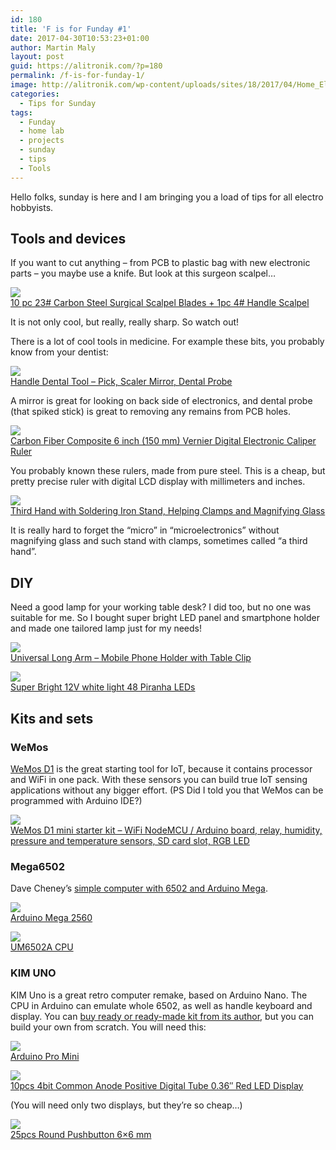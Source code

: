 ```yaml
---
id: 180
title: 'F is for Funday #1'
date: 2017-04-30T10:53:23+01:00
author: Martin Maly
layout: post
guid: https://alitronik.com/?p=180
permalink: /f-is-for-funday-1/
image: http://alitronik.com/wp-content/uploads/sites/18/2017/04/Home_Electronics_Lab.jpg
categories:
  - Tips for Sunday
tags:
  - Funday
  - home lab
  - projects
  - sunday
  - tips
  - Tools
---
```

Hello folks, sunday is here and I am bringing you a load of tips for all electro hobbyists.

## Tools and devices

If you want to cut anything &#8211; from PCB to plastic bag with new electronic parts &#8211; you maybe use a knife. But look at this surgeon scalpel&#8230;

<a href="http://s.click.aliexpress.com/e/3bIAUbq" target="_parent"><img src="//ae01.alicdn.com/kf/HTB1lL87OXXXXXXjXFXXq6xXFXXXc/1-Set-Multi-Functional-Knife-10-pc-23-Carbon-Steel-font-b-Surgical-b-font-font.jpg_220x220.jpg" /><span style="display: block;">10 pc 23# Carbon Steel Surgical Scalpel Blades + 1pc 4# Handle Scalpel</span></a>

It is not only cool, but really, really sharp. So watch out!

There is a lot of cool tools in medicine. For example these bits, you probably know from your dentist:

<a href="http://s.click.aliexpress.com/e/zZN7Iqz" target="_parent"><img src="//ae01.alicdn.com/kf/HTB1uoJlKFXXXXXMXFXXq6xXFXXXl/2016-3-Pcs-Handle-font-b-Dental-b-font-Tool-Pick-Scaler-font-b-Mirror-b.jpg_220x220.jpg" /></a><span style="display: block;"><a href="http://s.click.aliexpress.com/e/zZN7Iqz" target="_parent">Handle Dental Tool &#8211; Pick, Scaler Mirror, Dental Probe</a></span>

A mirror is great for looking on back side of electronics, and dental probe (that spiked stick) is great to removing any remains from PCB holes.

<a href="http://s.click.aliexpress.com/e/7EeMJqV" target="_parent"><img src="//ae01.alicdn.com/kf/HTB1NuT2NVXXXXasXpXXq6xXFXXXN/150mm-6-inch-LCD-font-b-Digital-b-font-Electronic-Carbon-Fiber-Vernier-Caliper-Gauge-Micrometer.jpg_220x220.jpg" /><span style="display: block;">Carbon Fiber Composite 6 inch (150 mm) Vernier Digital Electronic Caliper Ruler</span></a>

You probably known these rulers, made from pure steel. This is a cheap, but pretty precise ruler with digital LCD display with millimeters and inches.

<a href="http://s.click.aliexpress.com/e/jeqrVrZ" target="_parent"><img src="//ae01.alicdn.com/kf/HTB13H1POXXXXXcCapXXq6xXFXXXT/3-5x-12X-3rd-font-b-Third-b-font-font-b-Hand-b-font-Soldering-Iron.jpg_220x220.jpg" /><span style="display: block;">Third Hand with Soldering Iron Stand, Helping Clamps and Magnifying Glass</span></a>

It is really hard to forget the &#8220;micro&#8221; in &#8220;microelectronics&#8221; without magnifying glass and such stand with clamps, sometimes called &#8220;a third hand&#8221;.

## DIY

Need a good lamp for your working table desk? I did too, but no one was suitable for me. So I bought super bright LED panel and smartphone holder and made one tailored lamp just for my needs!

<a href="http://s.click.aliexpress.com/e/NfieaeI" target="_parent"><img src="//ae01.alicdn.com/kf/HTB1LwCxQFXXXXb8XpXXq6xXFXXXz/Universal-flexible-font-b-holder-b-font-Arm-font-b-Lazy-b-font-font-b-Mobile.jpg_220x220.jpg" /><span style="display: block;">Universal Long Arm &#8211; Mobile Phone Holder with Table Clip</span></a>

<a href="http://s.click.aliexpress.com/e/RFqrbII" target="_parent"><img src="//ae01.alicdn.com/kf/HTB1rVQNKpXXXXadXFXXq6xXFXXXt/1PCS-Super-font-b-Bright-b-font-font-b-12V-b-font-white-Light-font-b.jpg_220x220.jpg" /><span style="display: block;">Super Bright 12V white light 48 Piranha LEDs</span></a>

## Kits and sets

### WeMos

[WeMos D1](https://alitronik.com/wemos-d1-mini-2/) is the great starting tool for IoT, because it contains processor and WiFi in one pack. With these sensors you can build true IoT sensing applications without any bigger effort. (PS Did I told you that WeMos can be programmed with Arduino IDE?)

<a href="http://s.click.aliexpress.com/e/J2zBema" target="_parent"><img src="//ae01.alicdn.com/kf/HTB1HXJkLpXXXXceXFXXq6xXFXXXz/D1-mini-font-b-kit-b-font-Mini-NodeMcu-4M-bytes-Lua-WIFI-Internet-of-Things.jpg_220x220.jpg" /><span style="display: block;">WeMos D1 mini starter kit &#8211; WiFi NodeMCU / Arduino board, relay, humidity, pressure and temperature sensors, SD card slot, RGB LED</span></a>

### Mega6502

Dave Cheney&#8217;s [simple computer with 6502 and Arduino Mega](https://github.com/davecheney/mega6502).

<a href="http://s.click.aliexpress.com/e/EiiujYR" target="_parent"><img src="//ae01.alicdn.com/kf/HTB16kL_PFXXXXaTXVXXq6xXFXXXV/-font-b-Mega-b-font-font-b-2560-b-font-R3-CH340G-ATmega2560-16AU-MicroUSB.jpg_220x220.jpg" /><span style="display: block;">Arduino Mega 2560</span></a>

<a href="http://s.click.aliexpress.com/e/mQzrjEu" target="_parent"><img src="//ae01.alicdn.com/kf/HTB1zeyXQXXXXXXRaXXXq6xXFXXXq/1PCS-UM6502A-YM6502-font-b-65C02-b-font-.jpg_220x220.jpg" /><span style="display: block;">UM6502A CPU</span></a>

### KIM UNO

KIM Uno is a great retro computer remake, based on Arduino Nano. The CPU in Arduino can emulate whole 6502, as well as handle keyboard and display. You can [buy ready or ready-made kit from its author](http://obsolescence.wixsite.com/obsolescence/kim-uno-get-or-build-one), but you can build your own from scratch. You will need this:

<a href="http://s.click.aliexpress.com/e/UfiUfqz" target="_parent"><img src="//ae01.alicdn.com/kf/HTB1p3LvNXXXXXbDXXXXq6xXFXXXe/1pcs-lot-font-b-Pro-b-font-font-b-Mini-b-font-Module-Atmega328-5V-16M.jpg_220x220.jpg" /><span style="display: block;">Arduino Pro Mini</span></a>

<a href="http://s.click.aliexpress.com/e/rNNV7Ay" target="_parent"><img src="//ae01.alicdn.com/kf/HTB17ACSLpXXXXbdXXXXq6xXFXXXq/10pcs-4bit-font-b-4-b-font-bit-font-b-Common-b-font-font-b-Anode.jpg_220x220.jpg" /><span style="display: block;">10pcs 4bit Common Anode Positive Digital Tube 0.36&#8243; Red LED Display</span></a>

(You will need only two displays, but they&#8217;re so cheap&#8230;)

<a href="http://s.click.aliexpress.com/e/fyz7a6i" target="_parent"><img src="//ae01.alicdn.com/kf/HTB13SAlKpXXXXarXVXXq6xXFXXX8/Promotion-font-b-25pcs-b-font-Round-Pushbutton-4-Pins-SMD-SMT-Momentary-font-b-Tactile.jpg_220x220.jpg" /><span style="display: block;">25pcs Round Pushbutton 6&#215;6 mm</span></a>